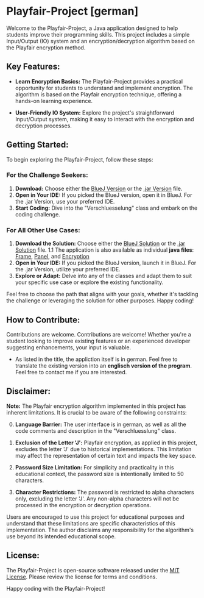 # Playfair-Project [german] #
Welcome to the Playfair-Project, a Java application designed to help students improve their programming skills. This project includes a simple Input/Output (IO) system and an encryption/decryption algorithm based on the Playfair encryption method.

## Key Features: ##
* **Learn Encryption Basics:**  The Playfair-Project provides a practical opportunity for students to understand and implement encryption. The algorithm is based on the Playfair encryption technique, offering a hands-on learning experience.

* **User-Friendly IO System:** Explore the project's straightforward Input/Output system, making it easy to interact with the encryption and decryption processes.

## Getting Started: ##

To begin exploring the Playfair-Project, follow these steps:

### For the Challenge Seekers: ###

1. **Download:** Choose either the [BlueJ Version](https://github.com/Sebastian-Sonne/playfair-project/blob/main/Playfair%20Encryption%20-%20BLUEJ%20Version.zip) or the [.jar Version](https://github.com/Sebastian-Sonne/playfair-project/blob/main/Playfair%20Encryption.jar) file.
2. **Open in Your IDE:** If you picked the BlueJ version, open it in BlueJ. For the .jar Version, use your preferred IDE.
3. **Start Coding:** Dive into the "Verschluesselung" class and embark on the coding challenge.

### For All Other Use Cases: ###

1. **Download the Solution:** Choose either the [BlueJ Solution](https://github.com/Sebastian-Sonne/playfair-project/blob/main/Playfair%20Encryption%20Solution%20-%20BLUEJ%20Version.zip) or the [.jar Solution](https://github.com/Sebastian-Sonne/playfair-project/blob/main/Playfair%20Encryption%20Solution.jar) file.
1.1 The application is also available as individual **java files**: [Frame](), [Panel](), and [Encryption]()
2. **Open in Your IDE:** If you picked the BlueJ version, launch it in BlueJ. For the .jar Version, utilize your preferred IDE.
3. **Explore or Adapt:** Delve into any of the classes and adapt them to suit your specific use case or explore the existing functionality.


Feel free to choose the path that aligns with your goals, whether it's tackling the challenge or leveraging the solution for other purposes. Happy coding!

## How to Contribute: ##
Contributions are welcome. Contributions are welcome! Whether you're a student looking to improve existing features or an experienced developer suggesting enhancements, your input is valuable.
* As listed in the title, the appliction itself is in german. Feel free to translate the existing version into an **englisch version of the program**. Feel free to contact me if you are interested.
 
## Disclaimer: ##

**Note:** The Playfair encryption algorithm implemented in this project has inherent limitations. It is crucial to be aware of the following constraints:

0. **Language Barrier:** The user interface is in german, as well as all the code comments and description in the "Verschluesslung" class.

1. **Exclusion of the Letter 'J':** Playfair encryption, as applied in this project, excludes the letter 'J' due to historical implementations. This limitation may affect the representation of certain text and impacts the key space.

2. **Password Size Limitation:** For simplicity and practicality in this educational context, the password size is intentionally limited to 50 characters.

3. **Character Restrictions:** The password is restricted to alpha characters only, excluding the letter 'J'. Any non-alpha characters will not be processed in the encryption or decryption operations.

Users are encouraged to use this project for educational purposes and understand that these limitations are specific characteristics of this implementation. The author disclaims any responsibility for the algorithm's use beyond its intended educational scope.


## License: ##

The Playfair-Project is open-source software released under the [MIT License](LICENSE). Please review the license for terms and conditions.

Happy coding with the Playfair-Project!
